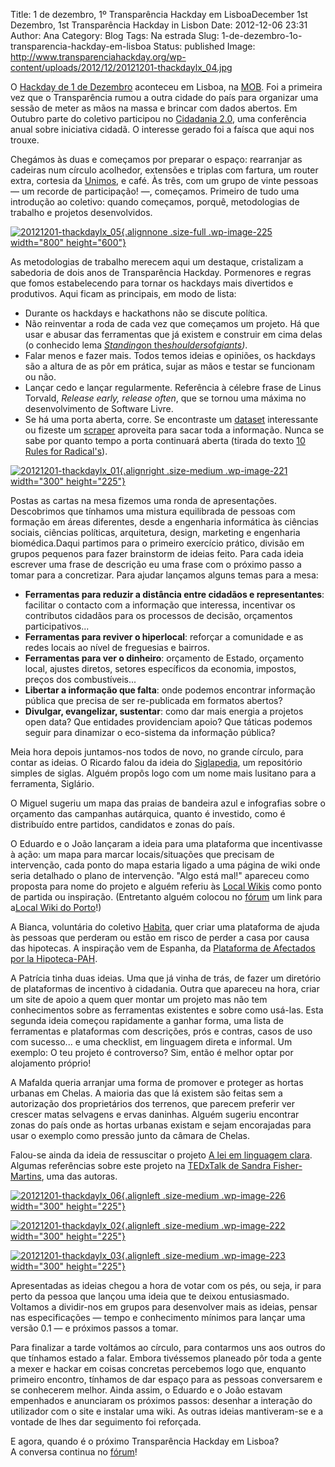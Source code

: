 Title: 1 de dezembro, 1º Transparência Hackday em LisboaDecember 1st Dezembro, 1st Transparência Hackday in Lisbon
Date: 2012-12-06 23:31
Author: Ana
Category: Blog
Tags: Na estrada
Slug: 1-de-dezembro-1o-transparencia-hackday-em-lisboa
Status: published
Image: http://www.transparenciahackday.org/wp-content/uploads/2012/12/20121201-thackdaylx_04.jpg


O [Hackday de 1 de Dezembro](http://www.transparenciahackday.org/forum/discussion/11/hackday-em-lisboa-dia-1-de-dezembro) aconteceu em Lisboa, na [MOB](http://goo.gl/maps/HyVEm). Foi a primeira vez que o Transparência rumou a outra cidade do país para organizar uma sessão de meter as mãos na massa e brincar com dados abertos. Em Outubro parte do coletivo participou no [Cidadania 2.0](http://cidadania20.com/), uma conferência anual sobre iniciativa cidadã. O interesse gerado foi a faísca que aqui nos trouxe.

Chegámos às duas e começamos por preparar o espaço: rearranjar as cadeiras num círculo acolhedor, extensões e triplas com fartura, um router extra, cortesia da [Unimos](http://wiki.unimos.net/doku.php), e café. Às três, com um grupo de vinte pessoas — um recorde de participação! —, começamos. Primeiro de tudo uma introdução ao coletivo: quando começamos, porquê, metodologias de trabalho e projetos desenvolvidos.

[![](http://www.transparenciahackday.org/wp-content/uploads/2012/12/20121201-thackdaylx_05.jpg "20121201-thackdaylx_05"){.alignnone .size-full .wp-image-225 width="800" height="600"}](http://www.transparenciahackday.org/wp-content/uploads/2012/12/20121201-thackdaylx_05.jpg)

As metodologias de trabalho merecem aqui um destaque, cristalizam a sabedoria de dois anos de Transparência Hackday. Pormenores e regras que fomos estabelecendo para tornar os hackdays mais divertidos e produtivos. Aqui ficam as principais, em modo de lista:

-   Durante os hackdays e hackathons não se discute política.
-   Não reinventar a roda de cada vez que começamos um projeto. Há que usar e abusar das ferramentas que já existem e construir em cima delas (o conhecido lema *[Standing](http://en.wikipedia.org/wiki/Standing_on_the_shoulders_of_giants)*[on the](http://en.wikipedia.org/wiki/Standing_on_the_shoulders_of_giants)*[shoulders](http://en.wikipedia.org/wiki/Standing_on_the_shoulders_of_giants)*[of](http://en.wikipedia.org/wiki/Standing_on_the_shoulders_of_giants)*[giants](http://en.wikipedia.org/wiki/Standing_on_the_shoulders_of_giants))*.
-   Falar menos e fazer mais. Todos temos ideias e opiniões, os hackdays são a altura de as pôr em prática, sujar as mãos e testar se funcionam ou não.
-   Lançar cedo e lançar regularmente. Referência à célebre frase de Linus Torvald, *Release early, release often*, que se tornou uma máxima no desenvolvimento de Software Livre.
-   Se há uma porta aberta, corre. Se encontraste um [dataset](http://pt.wikipedia.org/wiki/Conjunto_de_dados) interessante ou fizeste um [scraper](http://en.wikipedia.org/wiki/Web_scraping) aproveita para sacar toda a informação. Nunca se sabe por quanto tempo a porta continuará aberta (tirada do texto [10 Rules for Radical's](http://archive.org/details/org.resource.public.10rules)).

[![](http://www.transparenciahackday.org/wp-content/uploads/2012/12/20121201-thackdaylx_01-300x225.jpg "20121201-thackdaylx_01"){.alignright .size-medium .wp-image-221 width="300" height="225"}](http://www.transparenciahackday.org/wp-content/uploads/2012/12/20121201-thackdaylx_01.jpg)

Postas as cartas na mesa fizemos uma ronda de apresentações. Descobrimos que tínhamos uma mistura equilibrada de pessoas com formação em áreas diferentes, desde a engenharia informática às ciências sociais, ciências políticas, arquitetura, design, marketing e engenharia biomédica.Daqui partimos para o primeiro exercício prático, divisão em grupos pequenos para fazer brainstorm de ideias feito. Para cada ideia escrever uma frase de descrição eu uma frase com o próximo passo a tomar para a concretizar. Para ajudar lançamos alguns temas para a mesa:

-   **Ferramentas para reduzir a distância entre cidadãos e representantes**: facilitar o contacto com a informação que interessa, incentivar os contributos cidadãos para os processos de decisão, orçamentos participativos...
-   **Ferramentas para reviver o hiperlocal**: reforçar a comunidade e as redes locais ao nível de freguesias e bairros.
-   **Ferramentas para ver o dinheiro**: orçamento de Estado, orçamento local, ajustes diretos, setores específicos da economia, impostos, preços dos combustíveis...
-   **Libertar a informação que falta**: onde podemos encontrar informação pública que precisa de ser re-publicada em formatos abertos?
-   **Divulgar, evangelizar, sustentar**: como dar mais energia a projetos open data? Que entidades providenciam apoio? Que táticas podemos seguir para dinamizar o eco-sistema da informação pública?

Meia hora depois juntamos-nos todos de novo, no grande círculo, para contar as ideias. O Ricardo falou da ideia do [Siglapedia](http://www.transparenciahackday.org/forum/discussion/14/siglapedia-esboco-de-um-novo-projecto), um repositório simples de siglas. Alguém propôs logo com um nome mais lusitano para a ferramenta, Siglário.

O Miguel sugeriu um mapa das praias de bandeira azul e infografias sobre o orçamento das campanhas autárquica, quanto é investido, como é distribuído entre partidos, candidatos e zonas do país.

O Eduardo e o João lançaram a ideia para uma plataforma que incentivasse à ação: um mapa para marcar locais/situações que precisam de intervenção, cada ponto do mapa estaria ligado a uma página de wiki onde seria detalhado o plano de intervenção. "Algo está mal!" apareceu como proposta para nome do projeto e alguém referiu às [Local Wikis](http://localwiki.org/) como ponto de partida ou inspiração. (Entretanto alguém colocou no [fórum](http://www.transparenciahackday.org/forum/discussion/24/por-to-a-local-wiki-do-porto) um link para a[Local Wiki do Porto](http://por.to/)!)

A Bianca, voluntária do coletivo [Habita](http://habita.info/), quer criar uma plataforma de ajuda às pessoas que perderam ou estão em risco de perder a casa por causa das hipotecas. A inspiração vem de Espanha, da [Plataforma de Afectados por la Hipoteca-PAH](https://afectadosporlahipoteca.wordpress.com/).

A Patrícia tinha duas ideias. Uma que já vinha de trás, de fazer um diretório de plataformas de incentivo à cidadania. Outra que apareceu na hora, criar um site de apoio a quem quer montar um projeto mas não tem conhecimentos sobre as ferramentas existentes e sobre como usá-las. Esta segunda ideia começou rapidamente a ganhar forma, uma lista de ferramentas e plataformas com descrições, prós e contras, casos de uso com sucesso... e uma checklist, em linguagem direta e informal. Um exemplo: O teu projeto é controverso? Sim, então é melhor optar por alojamento próprio!

A Mafalda queria arranjar uma forma de promover e proteger as hortas urbanas em Chelas. A maioria das que lá existem são feitas sem a autorização dos proprietários dos terrenos, que parecem preferir ver crescer matas selvagens e ervas daninhas. Alguém sugeriu encontrar zonas do país onde as hortas urbanas existam e sejam encorajadas para usar o exemplo como pressão junto da câmara de Chelas.

Falou-se ainda da ideia de ressuscitar o projeto [A lei em linguagem clara](http://portuguesclaro.pt/). Algumas referências sobre este projeto na [TEDxTalk de Sandra Fisher-Martins](http://www.ted.com/talks/sandra-fisher-martins-the-right-to-understand.html), uma das autoras.

[![](http://www.transparenciahackday.org/wp-content/uploads/2012/12/20121201-thackdaylx_06-300x225.jpg "20121201-thackdaylx_06"){.alignleft .size-medium .wp-image-226 width="300" height="225"}](http://www.transparenciahackday.org/wp-content/uploads/2012/12/20121201-thackdaylx_06.jpg)

[![](http://www.transparenciahackday.org/wp-content/uploads/2012/12/20121201-thackdaylx_02-300x225.jpg "20121201-thackdaylx_02"){.alignleft .size-medium .wp-image-222 width="300" height="225"}](http://www.transparenciahackday.org/wp-content/uploads/2012/12/20121201-thackdaylx_02.jpg)

[![](http://www.transparenciahackday.org/wp-content/uploads/2012/12/20121201-thackdaylx_03-300x225.jpg "20121201-thackdaylx_03"){.alignleft .size-medium .wp-image-223 width="300" height="225"}](http://www.transparenciahackday.org/wp-content/uploads/2012/12/20121201-thackdaylx_03.jpg)

Apresentadas as ideias chegou a hora de votar com os pés, ou seja, ir para perto da pessoa que lançou uma ideia que te deixou entusiasmado. Voltamos a dividir-nos em grupos para desenvolver mais as ideias, pensar nas especificações — tempo e conhecimento mínimos para lançar uma versão 0.1 — e próximos passos a tomar.

Para finalizar a tarde voltámos ao círculo, para contarmos uns aos outros do que tínhamos estado a falar. Embora tivéssemos planeado pôr toda a gente a mexer e hackar em coisas concretas percebemos logo que, enquanto primeiro encontro, tínhamos de dar espaço para as pessoas conversarem e se conhecerem melhor. Ainda assim, o Eduardo e o João estavam empenhados e anunciaram os próximos passos: desenhar a interação do utilizador com o site e instalar uma wiki. As outras ideias mantiveram-se e a vontade de lhes dar seguimento foi reforçada.

E agora, quando é o próximo Transparência Hackday em Lisboa?  
A conversa continua no [fórum](http://www.transparenciahackday.org/forum/)!<!--:-->
